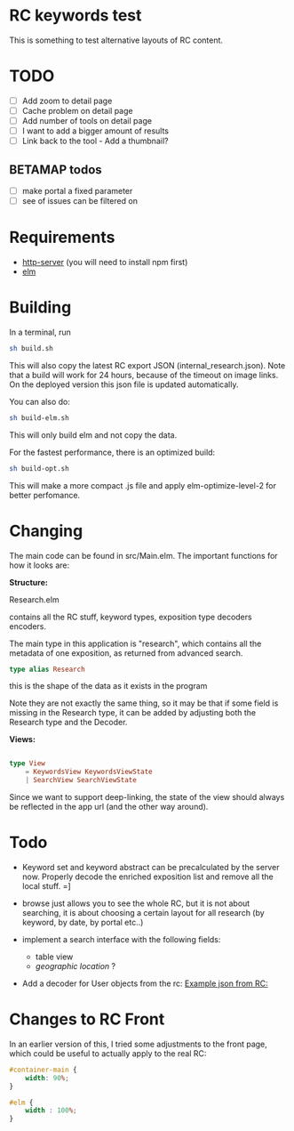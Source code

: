 # RC keywords test

This is something to test alternative layouts of RC content.

# TODO

* [ ] Add zoom to detail page
* [ ] Cache problem on detail page
* [ ] Add number of tools on detail page
* [ ] I want to add a bigger amount of results
* [ ] Link back to the tool
      - Add a thumbnail?

## BETAMAP todos

* [ ] make portal a fixed parameter
* [ ] see of issues can be filtered on

# Requirements

* [http-server](https://www.npmjs.com/package/http-server)
(you will need to install npm first)
* [elm](https://guide.elm-lang.org/install/elm.html)

# Building

In a terminal, run 

```bash
sh build.sh
```

This will also copy the latest RC export JSON (internal_research.json). Note that a build will work for 24 hours, because of the timeout on image links. On the deployed version this json file is updated automatically.

You can also do:
```bash 
sh build-elm.sh
```

This will only build elm and not copy the data.


For the fastest performance, there is an optimized build:
```bash
sh build-opt.sh
```

This will make a more compact .js file and apply elm-optimize-level-2 for better perfomance.


# Changing

The main code can be found in src/Main.elm. The important functions for how it looks are:

__Structure:__

Research.elm 

contains all the RC stuff, keyword types, exposition type decoders encoders.

The main type in this application is "research", which contains all the metadata of one exposition, as returned from advanced search.


```elm 
type alias Research
```

this is the shape of the data as it exists in the program 

Note they are not exactly the same thing, so it may be that if some field is missing in the Research type, it can be added by adjusting both the Research type and the Decoder.

__Views:__

```elm 

type View
    = KeywordsView KeywordsViewState
    | SearchView SearchViewState
```

Since we want to support deep-linking, the state of the view should always be reflected in the app url (and the other way around).



# Todo

- Keyword set and keyword abstract can be precalculated by the server now. Properly decode the enriched exposition list and remove all the local stuff. =]

- browse just allows you to see the whole RC, but it is not about searching, it is about choosing a certain layout for all research (by keyword, by date, by portal etc..)
- implement a search interface with the following fields:
    * table view
    * *geographic location* ?
- Add a decoder for User objects from the rc:
[Example json from RC:](https://www.researchcatalogue.net/portal/search-result?fulltext=&name=&keywords=&country=&type_user=user&resulttype=user&modifiedafter=&modifiedbefore=&format=json&limit=25&page=0)


# Changes to RC Front

In an earlier version of this, I tried some adjustments to the front page, which could be useful to actually apply to the real RC:

```CSS
#container-main {
    width: 90%;
}

#elm {
    width : 100%;
}
```

